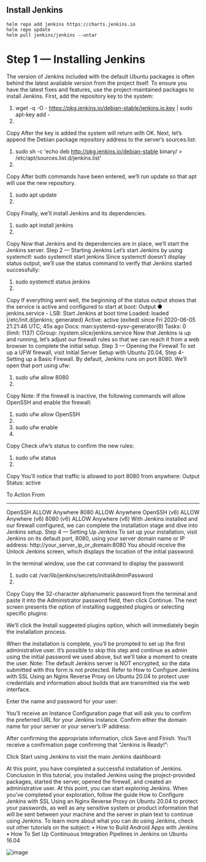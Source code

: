 ## Install Jenkins
```
helm repo add jenkins https://charts.jenkins.io
helm repo update
helm pull jenkins/jenkins --untar
```
# Step 1 — Installing Jenkins
The version of Jenkins included with the default Ubuntu packages is often behind the latest available version from the project itself. To ensure you have the latest fixes and features, use the project-maintained packages to install Jenkins.
First, add the repository key to the system:
1.	wget -q -O - https://pkg.jenkins.io/debian-stable/jenkins.io.key | sudo apt-key add -
2.	
Copy
After the key is added the system will return with OK.
Next, let’s append the Debian package repository address to the server’s sources.list:
1.	sudo sh -c 'echo deb http://pkg.jenkins.io/debian-stable binary/ > /etc/apt/sources.list.d/jenkins.list'
2.	
Copy
After both commands have been entered, we’ll run update so that apt will use the new repository.
1.	sudo apt update
2.	
Copy
Finally, we’ll install Jenkins and its dependencies.
1.	sudo apt install jenkins
2.	
Copy
Now that Jenkins and its dependencies are in place, we’ll start the Jenkins server.
Step 2 — Starting Jenkins
Let’s start Jenkins by using systemctl:
sudo systemctl start jenkins
Since systemctl doesn’t display status output, we’ll use the status command to verify that Jenkins started successfully:
1.	sudo systemctl status jenkins
2.	
Copy
If everything went well, the beginning of the status output shows that the service is active and configured to start at boot:
Output
● jenkins.service - LSB: Start Jenkins at boot time
   Loaded: loaded (/etc/init.d/jenkins; generated)
   Active: active (exited) since Fri 2020-06-05 21:21:46 UTC; 45s ago
     Docs: man:systemd-sysv-generator(8)
    Tasks: 0 (limit: 1137)
   CGroup: /system.slice/jenkins.service
Now that Jenkins is up and running, let’s adjust our firewall rules so that we can reach it from a web browser to complete the initial setup.
Step 3 — Opening the Firewall
To set up a UFW firewall, visit Initial Server Setup with Ubuntu 20.04, Step 4- Setting up a Basic Firewall. By default, Jenkins runs on port 8080. We’ll open that port using ufw:
1.	sudo ufw allow 8080
2.	
Copy
Note: If the firewall is inactive, the following commands will allow OpenSSH and enable the firewall:
1.	sudo ufw allow OpenSSH
2.	
3.	sudo ufw enable
4.	
Copy
Check ufw’s status to confirm the new rules:
1.	sudo ufw status
2.	
Copy
You’ll notice that traffic is allowed to port 8080 from anywhere:
Output
Status: active

To                         Action      From
--                         ------      ----
OpenSSH                    ALLOW       Anywhere
8080                       ALLOW       Anywhere
OpenSSH (v6)               ALLOW       Anywhere (v6)
8080 (v6)                  ALLOW       Anywhere (v6)
With Jenkins installed and our firewall configured, we can complete the installation stage and dive into Jenkins setup.
Step 4 — Setting Up Jenkins
To set up your installation, visit Jenkins on its default port, 8080, using your server domain name or IP address: http://your_server_ip_or_domain:8080
You should receive the Unlock Jenkins screen, which displays the location of the initial password:

In the terminal window, use the cat command to display the password:
1.	sudo cat /var/lib/jenkins/secrets/initialAdminPassword
2.	
Copy
Copy the 32-character alphanumeric password from the terminal and paste it into the Administrator password field, then click Continue.
The next screen presents the option of installing suggested plugins or selecting specific plugins:

We’ll click the Install suggested plugins option, which will immediately begin the installation process.

When the installation is complete, you’ll be prompted to set up the first administrative user. It’s possible to skip this step and continue as admin using the initial password we used above, but we’ll take a moment to create the user.
Note: The default Jenkins server is NOT encrypted, so the data submitted with this form is not protected. Refer to How to Configure Jenkins with SSL Using an Nginx Reverse Proxy on Ubuntu 20.04 to protect user credentials and information about builds that are transmitted via the web interface.

Enter the name and password for your user:

You’ll receive an Instance Configuration page that will ask you to confirm the preferred URL for your Jenkins instance. Confirm either the domain name for your server or your server’s IP address:

After confirming the appropriate information, click Save and Finish. You’ll receive a confirmation page confirming that “Jenkins is Ready!”:

Click Start using Jenkins to visit the main Jenkins dashboard:

At this point, you have completed a successful installation of Jenkins.
Conclusion
In this tutorial, you installed Jenkins using the project-provided packages, started the server, opened the firewall, and created an administrative user. At this point, you can start exploring Jenkins.
When you’ve completed your exploration, follow the guide How to Configure Jenkins with SSL Using an Nginx Reverse Proxy on Ubuntu 20.04 to protect your passwords, as well as any sensitive system or product information that will be sent between your machine and the server in plain text to continue using Jenkins.
To learn more about what you can do using Jenkins, check out other tutorials on the subject:
•	How to Build Android Apps with Jenkins
•	How To Set Up Continuous Integration Pipelines in Jenkins on Ubuntu 16.04

![image](https://github.com/siddeshpm1/Jenkins/assets/109099693/87a88c85-82a5-4a9c-b612-62f4e0566239)

